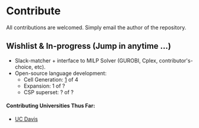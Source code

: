# Contribute
All contributions are welcomed. Simply email the author of the repository.

## Wishlist & In-progress (Jump in anytime ...)
- Slack-matcher + interface to MILP Solver (GUROBI, Cplex, contributor's-choice, etc).  
- Open-source language development:
  * Cell Generation:  [1](PDGen.pdf) of 4
  * Expansion: 1 of ?   
  * CSP superset: ? of ?  

#### Contributing Universities Thus Far:
* [UC Davis]() 
